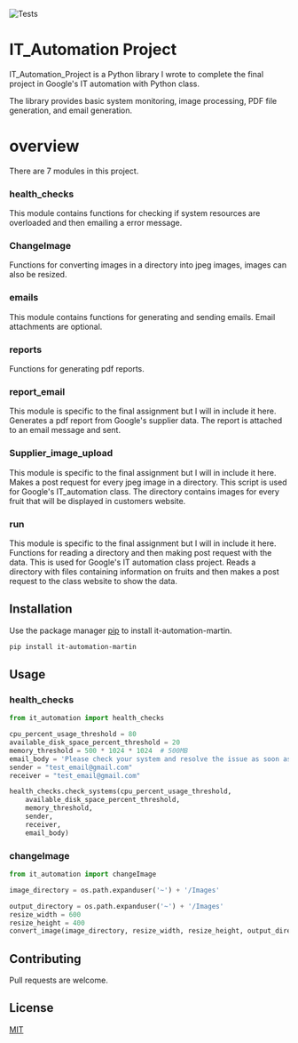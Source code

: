 ![Tests](https://github.com/MartyDiaz/IT_Automation_Project/actions/workflows/tests.yml/badge.svg)
# IT_Automation Project

IT_Automation_Project is a Python library I wrote to complete the final project in Google's IT automation with Python class.

The library provides basic system monitoring, image processing, PDF file generation,  and email generation.

# overview
There are 7 modules in this project. 

### health_checks
This module contains functions for checking if system resources are overloaded and then emailing a error message.
### ChangeImage
Functions for converting images in a directory into jpeg images, images can also be resized.
### emails
This module contains functions for generating and sending emails. Email attachments are optional.
### reports
Functions for generating pdf reports.
### report_email
This module is specific to the final assignment but I will in include it here.
Generates a pdf report from Google's supplier data. The report is attached to an email message and sent.
### Supplier_image_upload
This module is specific to the final assignment but I will in include it here. Makes a post request for every jpeg image in a directory. This script is used for Google's IT_automation class. The directory contains images for every fruit that will be displayed in customers website.
### run
This module is specific to the final assignment but I will in include it here. Functions for reading a directory and then making post request with the data. This is used for Google's IT automation class project. Reads a directory with files containing information on fruits and then makes a post request to the class website to show the data.


## Installation

Use the package manager [pip](https://pip.pypa.io/en/stable/) to install it-automation-martin.

```bash
pip install it-automation-martin
```

## Usage

### health_checks
```python
from it_automation import health_checks

cpu_percent_usage_threshold = 80
available_disk_space_percent_threshold = 20
memory_threshold = 500 * 1024 * 1024  # 500MB
email_body = 'Please check your system and resolve the issue as soon as possible.'
sender = "test_email@gmail.com"
receiver = "test_email@gmail.com"

health_checks.check_systems(cpu_percent_usage_threshold, 
    available_disk_space_percent_threshold,
    memory_threshold, 
    sender, 
    receiver, 
    email_body)
```
### changeImage
```python
from it_automation import changeImage

image_directory = os.path.expanduser('~') + '/Images'

output_directory = os.path.expanduser('~') + '/Images'
resize_width = 600
resize_height = 400
convert_image(image_directory, resize_width, resize_height, output_directory)
```

## Contributing
Pull requests are welcome.

## License
[MIT](https://choosealicense.com/licenses/mit/)
